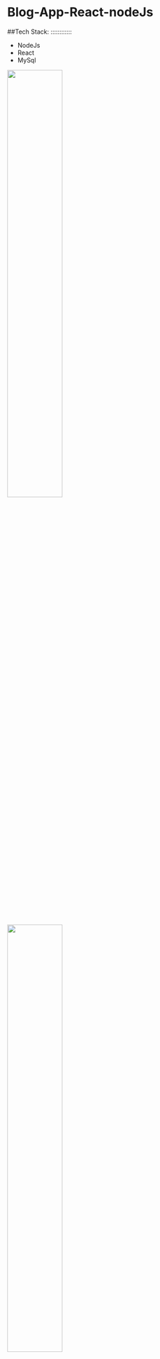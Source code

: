 # Blog-App-React-nodeJs
##Tech Stack:
::::::::::::
- NodeJs
- React
- MySql
<img src="https://user-images.githubusercontent.com/83580518/222647886-9a4a357b-1c16-4750-9b15-9fd8cc6d5374.png" width=50% height=50%>
<img src="https://user-images.githubusercontent.com/83580518/222647962-66d8e4e5-e9c3-4087-809e-ecbd0e359d41.png" width=50% height=50%>
<img src="https://user-images.githubusercontent.com/83580518/222648141-c1d58214-3667-41c2-bd53-e73304716916.png" width=50% height=40%>

## Note:
```
This Application is internally divided into two parts one is **frontend** where we have used **React** and other is **backend** where we have used **nodeJS** to create APIs to support frontend with mySQL as data base. We can also use other DBs like mongo here by just changing configurations under **blog-app-backend/conn.js**.  
```
## Steps to Start:-
- 1. Download any open under visual studio.
- 2. Open new terminal and start blog-app-backend by command `npm run dev`.
- 3. Then open new terminal or use cmd and pass command `npm start` under path till `blog-app`.
